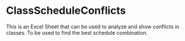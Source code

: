 # ClassScheduleConflicts
This is an Excel Sheet that can be used to analyze and show conflicts in classes. To be used to find the best schedule combination.
